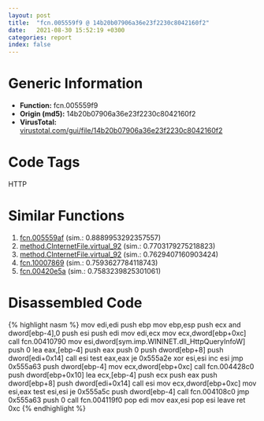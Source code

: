 ```yaml
---
layout: post
title:  "fcn.005559f9 @ 14b20b07906a36e23f2230c8042160f2"
date:   2021-08-30 15:52:19 +0300
categories: report
index: false
---
```


# Generic Information
- **Function:** fcn.005559f9
- **Origin (md5):** 14b20b07906a36e23f2230c8042160f2
- **VirusTotal:** [virustotal.com/gui/file/14b20b07906a36e23f2230c8042160f2][virustotal_ref]

# Code Tags
<span class="tag" id="HTTP">HTTP</span>


# Similar Functions

1. [fcn.005559af][similar_1_ref] (sim.: 0.8889953292357557)
2. [method.CInternetFile.virtual\_92][similar_2_ref] (sim.: 0.7703179275218823)
3. [method.CInternetFile.virtual\_92][similar_3_ref] (sim.: 0.7629407160903424)
4. [fcn.10007869][similar_4_ref] (sim.: 0.7593627784118743)
5. [fcn.00420e5a][similar_5_ref] (sim.: 0.7583239825301061)


# Disassembled Code

{% highlight nasm %}
mov edi,edi
push ebp
mov ebp,esp
push ecx
and dword[ebp-4],0
push esi
push edi
mov edi,ecx
mov ecx,dword[ebp+0xc]
call fcn.00410790
mov esi,dword[sym.imp.WININET.dll_HttpQueryInfoW]
push 0
lea eax,[ebp-4]
push eax
push 0
push dword[ebp+8]
push dword[edi+0x14]
call esi
test eax,eax
je 0x555a2e
xor esi,esi
inc esi
jmp 0x555a63
push dword[ebp-4]
mov ecx,dword[ebp+0xc]
call fcn.004428c0
push dword[ebp+0x10]
lea ecx,[ebp-4]
push ecx
push eax
push dword[ebp+8]
push dword[edi+0x14]
call esi
mov ecx,dword[ebp+0xc]
mov esi,eax
test esi,esi
je 0x555a5c
push dword[ebp-4]
call fcn.004108c0
jmp 0x555a63
push 0
call fcn.004119f0
pop edi
mov eax,esi
pop esi
leave 
ret 0xc
{% endhighlight %}


[similar_1_ref]: /report/fcn.005559af@c60344b51fa39a329b92557d24ff7670
[similar_2_ref]: /report/method.CInternetFile.virtual_92@14b20b07906a36e23f2230c8042160f2
[similar_3_ref]: /report/method.CInternetFile.virtual_92@c60344b51fa39a329b92557d24ff7670
[similar_4_ref]: /report/fcn.10007869@481b545f5c18f2fce1caac67ddc419e8
[similar_5_ref]: /report/fcn.00420e5a@59aef7c08025d70f84c85db2092fc99e
[virustotal_ref]: https://www.virustotal.com/gui/file/14b20b07906a36e23f2230c8042160f2